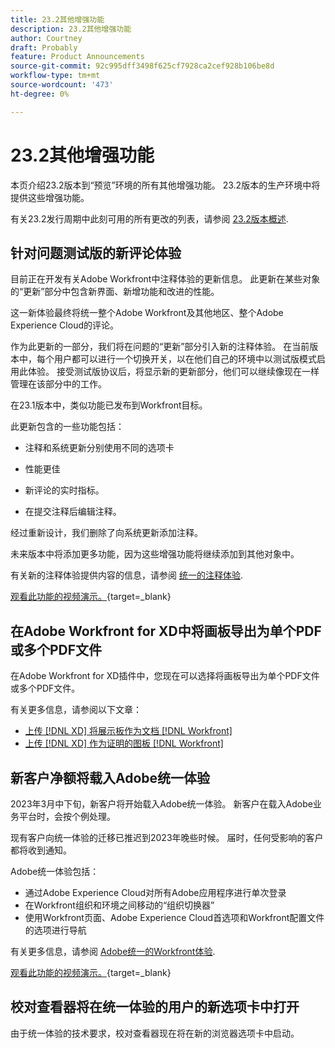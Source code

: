 ```yaml
---
title: 23.2其他增强功能
description: 23.2其他增强功能
author: Courtney
draft: Probably
feature: Product Announcements
source-git-commit: 92c995dff3498f625cf7928ca2cef928b106be8d
workflow-type: tm+mt
source-wordcount: '473'
ht-degree: 0%

---
```


# 23.2其他增强功能

本页介绍23.2版本到“预览”环境的所有其他增强功能。 23.2版本的生产环境中将提供这些增强功能。

有关23.2发行周期中此刻可用的所有更改的列表，请参阅 [23.2版本概述](/help/quicksilver/product-announcements/product-releases/23.2-release-activity/23-2-release-overview.md).

## 针对问题测试版的新评论体验

目前正在开发有关Adobe Workfront中注释体验的更新信息。 此更新在某些对象的“更新”部分中包含新界面、新增功能和改进的性能。

这一新体验最终将统一整个Adobe Workfront及其他地区、整个Adobe Experience Cloud的评论。

作为此更新的一部分，我们将在问题的“更新”部分引入新的注释体验。 在当前版本中，每个用户都可以进行一个切换开关，以在他们自己的环境中以测试版模式启用此体验。 接受测试版协议后，将显示新的更新部分，他们可以继续像现在一样管理在该部分中的工作。

在23.1版本中，类似功能已发布到Workfront目标。

此更新包含的一些功能包括：

* 注释和系统更新分别使用不同的选项卡

* 性能更佳

* 新评论的实时指标。

* 在提交注释后编辑注释。

经过重新设计，我们删除了向系统更新添加注释。

未来版本中将添加更多功能，因为这些增强功能将继续添加到其他对象中。

有关新的注释体验提供内容的信息，请参阅 [统一的注释体验](/help/quicksilver/workfront-basics/updating-work-items-and-viewing-updates/unified-commenting-experience.md).

[观看此功能的视频演示。](https://video.tv.adobe.com/v/3416962/){target=_blank}

## 在Adobe Workfront for XD中将画板导出为单个PDF或多个PDF文件

在Adobe Workfront for XD插件中，您现在可以选择将画板导出为单个PDF文件或多个PDF文件。

有关更多信息，请参阅以下文章：

* [上传 [!DNL XD] 将展示板作为文档 [!DNL Workfront]](/help/quicksilver/workfront-integrations-and-apps/adobe-workfront-for-creative-cloud/wf-adobe-xd-docs.md)
* [上传 [!DNL XD] 作为证明的图板 [!DNL Workfront]](/help/quicksilver/workfront-integrations-and-apps/adobe-workfront-for-creative-cloud/wf-adobe-xd-proofs.md)

## 新客户净额将载入Adobe统一体验

2023年3月中下旬，新客户将开始载入Adobe统一体验。 新客户在载入Adobe业务平台时，会按个例处理。

现有客户向统一体验的迁移已推迟到2023年晚些时候。 届时，任何受影响的客户都将收到通知。

Adobe统一体验包括：

* 通过Adobe Experience Cloud对所有Adobe应用程序进行单次登录
* 在Workfront组织和环境之间移动的“组织切换器”
* 使用Workfront页面、Adobe Experience Cloud首选项和Workfront配置文件的选项进行导航

有关更多信息，请参阅 [Adobe统一的Workfront体验](/help/quicksilver/workfront-basics/navigate-workfront/workfront-navigation/adobe-unified-experience.md).

[观看此功能的视频演示。](https://video.tv.adobe.com/v/3412388/){target=_blank}

## 校对查看器将在统一体验的用户的新选项卡中打开

由于统一体验的技术要求，校对查看器现在将在新的浏览器选项卡中启动。